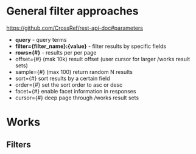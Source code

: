 # General filter approaches

https://github.com/CrossRef/rest-api-doc#parameters
- **query** - query terms
- **filter={filter_name}:{value}**	- filter results by specific fields
- **rows={#}**	- results per per page
- offset={#} (mak 10k)	result offset (user cursor for larger /works result sets)
- sample={#} (max 100)	return random N results
- sort={#}	sort results by a certain field
- order={#}	set the sort order to asc or desc
- facet={#}	enable facet information in responses
- cursor={#}	deep page through /works result sets

# Works


## Filters

## 